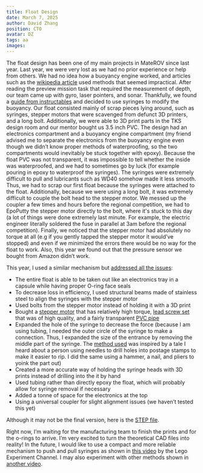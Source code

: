 ```yaml
---
title: Float Design
date: March 7, 2025
author: David Zhang
position: CTO
avatar: DZ
tags: aa
images:
---
```


The float design has been one of my main projects in MateROV since last year. Last year, we were very lost as we had no prior experience or help from others. We had no idea how a buoyancy engine worked, and articles such as the [wikipedia article](https://en.wikipedia.org/wiki/Buoyancy_engine) used methods that seemed impractical. After reading the preview mission task that required the measurement of depth, our team came up with gyro, laser pointers, and sonar. Thankfully, we found a [guide from instructables](https://www.instructables.com/Underwater-Glider/) and decided to use syringes to modify the buoyancy. Our float consisted mainly of scrap pieces lying around, such as syringes, stepper motors that were scavenged from defunct 3D printers, and a long bolt. Additionally, we were able to 3D print parts in the TKS design room and our mentor bought us 3.5 inch PVC. The design had an electronics compartment and a buoyancy engine compartment (my friend advised me to separate the electronics from the buoyancy engine even though we didn’t know proper methods of waterproofing, so the two compartments would inevitably be stuck together with epoxy). Because the float PVC was not transparent, it was impossible to tell whether the inside was waterproofed, and we had to sometimes go by luck (for example pouring in epoxy to waterproof the syringes). The syringes were extremely difficult to pull and lubricants such as WD40 somehow made it less smooth. Thus, we had to scrap our first float because the syringes were attached to the float. Additionally, because we were using a long bolt, it was extremely difficult to couple the bolt head to the stepper motor. We messed up the coupler a few times and hours before the regional competition, we had to EpoPutty the stepper motor directly to the bolt, where it's stuck to this day (a lot of things were done extremely last minute. For example, the electric engineer literally soldered the fuse in parallel at 3am before the regional competition). Finally, we noticed that the stepper motor had absolutely no torque at all (e.g if you gently tapped the stepper motor it would’ve stopped) and even if we minimized the errors there would be no way for the float to work. Also, this year we found out that the pressure sensor we bought from Amazon didn’t work. 

This year, I used a similar mechanism but [addressed all the issues](https://youtu.be/9TrLYAlDmAg):
- The entire float is able to be taken out like an electronics tray in a capsule while having proper O-ring face seals
- To decrease loss in efficiency, I used structural beams made of stainless steel to align the syringes with the stepper motor
- Used bolts from the stepper motor instead of holding it with a 3D print 
- Bought a [stepper motor](https://www.aliexpress.com/item/1005006104443954.html) that has relatively high torque, [lead screw set](https://www.aliexpress.com/item/1005002085320555.html) that was of high quality, and a fairly transparent [PVC pipe](https://www.aliexpress.com/item/1005005890935183.html) 
- Expanded the hole of the syringe to decrease the force (because I am using tubing, I needed the outer circle of the syringe to make a connection. Thus, I expanded the size of the entrance by removing the middle part of the syringe. The [method used](https://www.youtube.com/watch?v=ORL7fASZpUw) was inspired by a tale I heard about a person using needles to drill holes into postage stamps to make it easier to rip. I did the same using a hammer, a nail, and pliers to yoink the part out)
- Created a more accurate way of holding the syringe heads with 3D prints instead of drilling into the it by hand 
- Used tubing rather than directly epoxy the float, which will probably allow for syringe removal if necessary 
- Added a tonne of space for the electronics at the top 
- Using a universal coupler for slight alignment issues (we haven’t tested this yet)

Although it may not be the final version, here is the [STEP file](https://drive.google.com/file/d/1AnbART2U5zjeA3a6lvJc0xrgnfLWK7QG/view?usp=sharing). 

Right now, I’m waiting for the manufacturing team to finish the prints and for the o-rings to arrive. I’m very excited to turn the theoretical CAD files into reality! In the future, I would like to use a compact and more reliable mechanism to push and pull syringes as shown in [this video](https://www.youtube.com/watch?v=KLEH8RJsYgI) by the Lego Experiment Channel. I may also experiment with other methods shown in [another video](https://www.youtube.com/watch?v=ZdhM0SjlS9o). 
